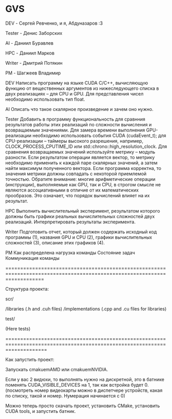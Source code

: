 # GVS
DEV - Сергей Ревченко, и я, Абдуназаров :3

Tester - Денис Заборских

AI - Даниил Буравлев

HPC - Даниил Марков

Writer - Дмитрий Потякин

PM - Шагжеев Владимир

DEV
  Написать программу на языке CUDA C/C++, вычисляющую функцию от
вещественных аргументов из нижеследующего списка в двух реализациях
– для CPU и GPU. Для представления чисел необходимо использовать
тип float.

AI
  Описать что такое скалярное произведение и зачем оно нужно.
  
Tester
   Добавить в программу функциональность для сравнния результатов работы этих реализаций по сложности вычисления и возвращаемым значениями.
Для замера времени выполнения GPU-реализации необходимо использовать события CUDA (cudaEvent_t); для CPU-реализации – таймеры
высокого разрешения, например, CLOCK_PROCESS_CPUTIME_ID или
std::chrono::high_resolution_clock.
Для сравнения возвращаемых значений используйте метрику – модуль
разности. Если результатом операции является вектор, то метрику необходимо применить к каждой паре скалярных значений, а затем найти
максимум полученного вектора. Если программа корректна, то значения
метрики должны совпадать с некоторой приемлемой точностью. Обратите
внимание: многие арифметические операции (инструкции), выполняемые
как GPU, так и CPU, в строгом смысле не являются ассоциативными в
отличие от их математических прообразов. Это означает, что порядок вычислений влияет на их результат.


HPC
  Выполнить вычислительный эксперимент, результатом которого должны
быть графики реальных вычислительных сложностей двух реализаций.
Интерпретировать результаты эксперимента.


Writer
  Подготовить отчет, который должен содержать исходный код программы
(1), названия GPU и CPU (2), графики вычислительных сложностей (3),
описание этих графиков (4).

PM
 Как распределена нагрузка команды
 Состояние задач
 Коммуникация команды

=========================================================================================================================

Структура проекта:

scr/

  /libraries (.h and .cuh files)
  /implementations (.cpp and .cu files for libraries)
  
test/

  (Here tests)
  
==========================================================================================================================

Как запустить проект:

Запускать cmakuemAMD или cmakuemNVIDIA.

Если у вас 2 видюхи, то выполнять нужно на дискретной, это в батнике поменять CUDA_VISIBLE_DEVICES на 1, так как встройка будет 0. (посмотреть номер видеокарты можно в диспетчере устройств, какая по списку, такой и номер. Нумерация начинается с 0)

Можно теперь просто скачать проект, установить CMake, установить CUDA tools, и запустить батник. 
